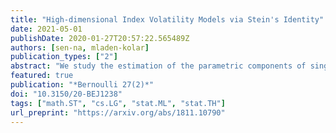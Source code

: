 ```yaml
---
title: "High-dimensional Index Volatility Models via Stein's Identity"
date: 2021-05-01
publishDate: 2020-01-27T20:57:22.565489Z
authors: [sen-na, mladen-kolar]
publication_types: ["2"]
abstract: "We study the estimation of the parametric components of single and multiple index volatility models. Using the first- and second-order Stein’s identities, we develop methods that are applicable for the estimation of the variance index in the high-dimensional setting requiring finite moment condition, which allows for heavy-tailed data. Our approach complements the existing literature in the low-dimensional setting, while relaxing the conditions on estimation, and provides a novel approach in the high-dimensional setting. We prove that the statistical rate of convergence of our variance index estimators consists of a parametric rate and a nonparametric rate, where the latter appears from the estimation of the mean link function. However, under standard assumptions, the parametric rate dominates the rate of convergence and our results match the minimax optimal rate for the mean index estimation. Simulation results illustrate finite sample properties of our methodology and back our theoretical conclusions."
featured: true
publication: "*Bernoulli 27(2)*"
doi: "10.3150/20-BEJ1238"
tags: ["math.ST", "cs.LG", "stat.ML", "stat.TH"]
url_preprint: "https://arxiv.org/abs/1811.10790"
---
```


